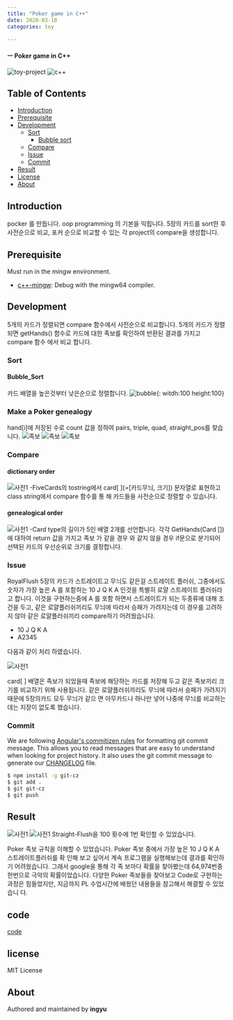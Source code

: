 ```yaml
---
title: "Poker game in C++"
date: 2020-03-18
categories: toy

---
```

#### ㅡ Poker game in C++

![toy-project](https://img.shields.io/badge/toy_project-67orange?)
![c++](https://img.shields.io/badge/c++-17-yellow?logo=C++)

## Table of Contents

- [Introduction](#introduction)
- [Prerequisite](#prerequisite)
- [Development](#development)
  - [Sort](#sort)
    - [Bubble sort](#bubble_sort)
  - [Compare](#compare)
  - [Issue](#issue)
  - [Commit](#commit)
- [Result](#result)
- [License](#license)
- [About](#about)

## Introduction
pocker 를 만듭니다. oop programming 의 기본을 익힙니다. 
5장의 카드를 sort한 후 사전순으로 비교, 포커 순으로 비교할 수 있는 각 project의 compare을 생성합니다.


## Prerequisite

Must run in the mingw environment.

- [c++-mingw](https://sourceforge.net/projects/mingw-w64/): Debug with the mingw64 compiler.

## Development
5개의 카드가 정렬되면 compare 함수에서 사전순으로 비교합니다.
5개의 카드가 정렬되면 getHands() 함수로 카드에 대한 족보를 확인하여 반환된 결과를 가지고 compare 함수 에서 비교 합니다.

### Sort
#### Bubble_Sort
카드 배열을 높은것부터 낮은순으로 정렬합니다.
![bubble](../../assets/images/pocker/bubblesort.png){: witdh:100 height:100}

### Make a Poker genealogy
hand[i]에 저장된 수로 count 값을 정하여 pairs, triple, quad, straight_pos를 찾습니다.
![족보](../../assets/images/pocker/g.png)
![족보](../../assets/images/pocker/g2.png)
![족보](../../assets/images/pocker/g3.png)

### Compare
#### dictionary order
![사전1](../../assets/images/pocker/d1.png)
-FiveCards의 tostring에서 card[ ](=[카드무늬, 크기]) 문자열로 표현하고 class string에서 compare 함수를 통 해 카드들을 사전순으로 정렬할 수 있습니다.
#### genealogical order
![사전1](../../assets/images/pocker/d2.png)
-Card type의 길이가 5인 배열 2개를 선언합니다. 각각 GetHands(Card [])에 대하여 return 값을 가지고 족보 가 같을 경우 와 같지 않을 경우 if문으로 분기되어 선택된 카드의 우선순위로 크기를 결정합니다.

### Issue
RoyalFlush 5장의 카드가 스트레이트고 무늬도 같은걸 스트레이트 플러쉬, 그중에서도 숫자가 가장 높은 A 를 포함하는 10 J Q K A 인것을 특별히 로얄 스트레이트 플러쉬라고 합니다. 이것을 구현하는중에 A 를 포함 하면서 스트레이트가 되는 두종류에 대해 조건을 두고, 같은 로얄플러쉬끼리도 무늬에 따라서 승패가 가려지는데 이 경우를 고려하지 않아 같은 로얄플러쉬끼리 compare하기 어려웠습니다.
- 10 J Q K A
- A2345

다음과 같이 처리 하였습니다.

![사전1](../../assets/images/pocker/d3.png)

card[ ] 배열은 족보가 되었을때 족보에 해당하는 카드를 저장해 두고 같은 족보끼리 크기를 비교하기 위해 사용됩니다. 같은 로얄플러쉬끼리도 무늬에 따라서 승패가 가려지기 때문에 5장의카드 모두 무늬가 같으 면 아무카드나 하나만 넣어 나중에 무늬를 비교하는데는 지장이 없도록 했습니다.

### Commit

We are following [Angular's commitizen rules](https://github.com/angular/angular.js/blob/master/DEVELOPERS.md#-git-commit-guidelines) for formatting git commit message. This allows you to read messages that are easy to understand when looking for project history. It also uses the git commit message to generate our [CHANGELOG](/CHANGELOG.md) file.
```bash
$ npm install -g git-cz
$ git add .
$ git git-cz
$ git push
```

## Result
![사전1](../../assets/images/pocker/r1.png)
![사전1](../../assets/images/pocker/r2.png)
Straight-Flush을 100 횟수에 1번 확인할 수 있었습니다. 

Poker 족보 규칙을 이해할 수 있었습니다. Poker 족보 중에서 가장 높은 10 J Q K A 스트레이트플러쉬를 확 인해 보고 싶어서 계속 프로그램을 실행해보는데 결과를 확인하기 어려웠습니다. 그래서 google을 통해 각 족 보마다 확률을 찾아봤는데 64,974번중 한번으로 극악의 확률이었습니다. 다양한 Poker 족보들을 찾아보고 Code로 구현하는 과정은 힘들었지만, 지금까지 PL 수업시간에 배웠던 내용들을 참고해서 해결할 수 있었습니 다.


## code
[code]

## license
MIT License

## About

Authored and maintained by **ingyu**


[jekyll-docs]: https://jekyllrb.com/docs/home
[jekyll-gh]:   https://github.com/jekyll/jekyll
[jekyll-talk]: https://talk.jekyllrb.com/
[code]: https://github.com/lllilllilllilili/PL/tree/master/PL/%236/New_Poker
